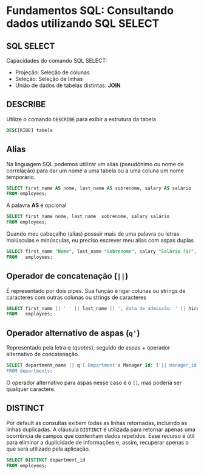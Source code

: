 # Fundamentos SQL: Consultando dados utilizando SQL SELECT

## SQL SELECT

Capacidades do comando SQL SELECT:

-   Projeção: Seleção de colunas
-   Seleção: Seleção de linhas
-   União de dados de tabelas distintas: **JOIN**

## DESCRIBE

Utilize o comando `DESCRIBE` para exibir a estrutura da tabela

```SQL
DESC[RIBE] tabela
```

## Alias

Na linguagem SQL podemos utilizar um alias (pseudônimo ou nome de correlação) para dar um nome a uma tabela ou a uma coluna um nome temporário.

```SQL
SELECT first_name AS nome, last_name AS sobrenome, salary AS salário
FROM employees;
```

A palavra **AS** é opcional

```SQL
SELECT first_name nome, last_name  sobrenome, salary salário
FROM employees;
```

Quando meu cabeçalho (alias) possuir mais de uma palavra ou letras maiúsculas e minúsculas, eu preciso escrever meu alias com aspas duplas

```SQL
SELECT first_name "Nome", last_name "Sobrenome", salary "Salário ($)", commission_pct "Percentual de comissão"
FROM   employees;
```

## Operador de concatenação (`||`)

É representado por dois pipes. Sua função é ligar colunas ou strings de caracteres com outras colunas ou strings de caracteres

```SQL
SELECT first_name || ' ' || last_name || ', data de admissão: ' || hire_date "Funcionário"
FROM   employees;
```

## Operador alternativo de aspas (`q'`)

Representado pela letra q (_quotes_), seguido de aspas + operador alternativo de concatenação.

```SQL
SELECT department_name || q'[ Department's Manager Id: ]'|| manager_id "Departamento e Gerente"
FROM departments;
```

O operador alternativo para aspas nesse caso é o `[]`, mas poderia ser qualquer caractere.

## DISTINCT

Por default as consultas exibem todas as linhas retornadas, incluindo as linhas duplicadas. A cláusula `DISTINCT` é utilizada para retornar apenas uma ocorrência de campos que contenham dados repetidos. Esse recurso é útil para eliminar a duplicidade de informações e, assim, recuperar apenas o que será utilizado pela aplicação.

```SQL
SELECT DISTINCT department_id
FROM employees;
```
